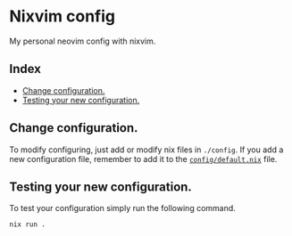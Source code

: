# Nixvim config

My personal neovim config with nixvim.

## Index
- [ Change configuration. ](#change-configuration)
- [ Testing your new configuration. ](#testing-your-new-configuration)

## Change configuration.

To modify configuring, just add or modify nix files in `./config`.
If you add a new configuration file, remember to add it to the
[`config/default.nix`](./config/default.nix) file.

## Testing your new configuration.

To test your configuration simply run the following command.

```console
nix run .
```
